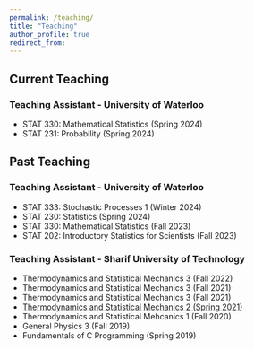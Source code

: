 ```yaml
---
permalink: /teaching/
title: "Teaching"
author_profile: true
redirect_from: 
---
```

## Current Teaching
### Teaching Assistant - University of Waterloo 
  * STAT 330: Mathematical Statistics (Spring 2024)
  * STAT 231: Probability (Spring 2024)

## Past Teaching
### Teaching Assistant - University of Waterloo
  * STAT 333: Stochastic Processes 1 (Winter 2024)
  * STAT 230: Statistics (Spring 2024)
  * STAT 330: Mathematical Statistics (Fall 2023)
  * STAT 202: Introductory Statistics for Scientists (Fall 2023)

### Teaching Assistant - Sharif University of Technology 
  * Thermodynamics and Statistical Mechanics 3 (Fall 2022)
  * Thermodynamics and Statistical Mechanics 3 (Fall 2021)
  * Thermodynamics and Statistical Mechanics 3 (Fall 2021)
  * [Thermodynamics and Statistical Mechanics 2 (Spring 2021)](/teaching/statmech3/)
  * Thermodynamics and Statistical Mehcanics 1 (Fall 2020)
  * General Physics 3 (Fall 2019)
  * Fundamentals of C Programming (Spring 2019)
